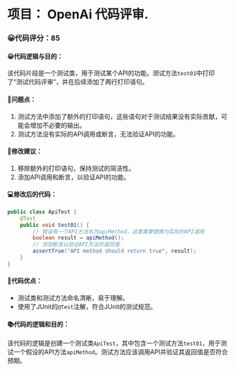 # 项目： OpenAi 代码评审.
### 😀代码评分：85
#### 😀代码逻辑与目的：
该代码片段是一个测试类，用于测试某个API的功能。测试方法`test01`中打印了“测试代码评审”，并在后续添加了两行打印语句。

#### 🤔问题点：
1. 测试方法中添加了额外的打印语句，这些语句对于测试结果没有实际贡献，可能会增加不必要的输出。
2. 测试方法没有实际的API调用或断言，无法验证API的功能。

#### 🎯修改建议：
1. 移除额外的打印语句，保持测试的简洁性。
2. 添加API调用和断言，以验证API的功能。

#### 💻修改后的代码：
```java
public class ApiTest {
    @Test
    public void test01() {
        // 假设有一个API方法名为apiMethod，这里需要替换为实际的API调用
        boolean result = apiMethod();
        // 添加断言以验证API方法的返回值
        assertTrue("API method should return true", result);
    }
}
```

#### 🌟代码优点：
- 测试类和测试方法命名清晰，易于理解。
- 使用了JUnit的`@Test`注解，符合JUnit的测试规范。

#### 📚代码的逻辑和目的：
该代码的逻辑是创建一个测试类`ApiTest`，其中包含一个测试方法`test01`，用于测试一个假设的API方法`apiMethod`。测试方法应该调用API并验证其返回值是否符合预期。